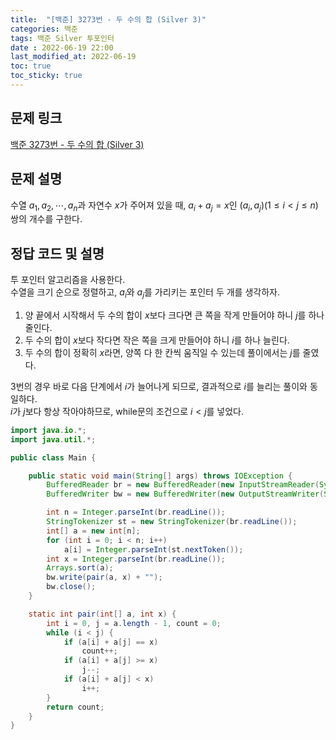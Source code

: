 ```yaml
---
title:  "[백준] 3273번 - 두 수의 합 (Silver 3)"
categories: 백준
tags: 백준 Silver 투포인터
date : 2022-06-19 22:00
last_modified_at: 2022-06-19
toc: true
toc_sticky: true
---
```


## 문제 링크

[백준 3273번 - 두 수의 합 (Silver 3)](https://www.acmicpc.net/problem/3273)

## 문제 설명

수열 $a_1, a_2, \cdots, a_n$과 자연수 $x$가 주어져 있을 때, $a_i + a_j = x$인 $(a_i, a_j) (1 \leq i < j \leq n)$ 쌍의 개수를 구한다.

## 정답 코드 및 설명

투 포인터 알고리즘을 사용한다.  
수열을 크기 순으로 정렬하고, $a_i$와 $a_j$를 가리키는 포인터 두 개를 생각하자.

1. 양 끝에서 시작해서 두 수의 합이 $x$보다 크다면 큰 쪽을 작게 만들어야 하니 $j$를 하나 줄인다.  
2. 두 수의 합이 $x$보다 작다면 작은 쪽을 크게 만들어야 하니 $i$를 하나 늘린다.  
3. 두 수의 합이 정확히 $x$라면, 양쪽 다 한 칸씩 움직일 수 있는데 풀이에서는 $j$를 줄였다.

3번의 경우 바로 다음 단계에서 $i$가 늘어나게 되므로, 결과적으로 $i$를 늘리는 풀이와 동일하다.  
$i$가 $j$보다 항상 작아야하므로, while문의 조건으로 $i < j$를 넣었다.

```java
import java.io.*;
import java.util.*;

public class Main {

    public static void main(String[] args) throws IOException {
        BufferedReader br = new BufferedReader(new InputStreamReader(System.in));
        BufferedWriter bw = new BufferedWriter(new OutputStreamWriter(System.out));

        int n = Integer.parseInt(br.readLine());
        StringTokenizer st = new StringTokenizer(br.readLine());
        int[] a = new int[n];
        for (int i = 0; i < n; i++)
            a[i] = Integer.parseInt(st.nextToken());
        int x = Integer.parseInt(br.readLine());
        Arrays.sort(a);
        bw.write(pair(a, x) + "");
        bw.close();
    }

    static int pair(int[] a, int x) {
        int i = 0, j = a.length - 1, count = 0;
        while (i < j) {
            if (a[i] + a[j] == x)
                count++;
            if (a[i] + a[j] >= x)
                j--;
            if (a[i] + a[j] < x)
                i++;
        }
        return count;
    }
}
```
